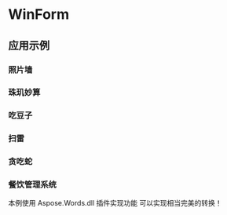 ﻿# WinForm

## 应用示例

### 照片墙

### 珠玑妙算

### 吃豆子

### 扫雷

### 贪吃蛇

### 餐饮管理系统

本例使用 Aspose.Words.dll 插件实现功能
可以实现相当完美的转换！